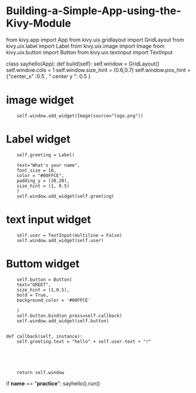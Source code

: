 # Building-a-Simple-App-using-the-Kivy-Module

from kivy.app import App
from kivy.uix.gridlayout import GridLayout
from kivy.uix.label import Label 
from kivy.uix.image import Image 
from kivy.uix.button import Button
from kivy.uix.textinput import TextInput



class sayhello(App):
    def build(self):
        self.window = GridLayout()
        self.window.cols = 1
        self.window.size_hint = (0.6,0.7)
        self.window.pos_hint = {"center_x" :0.5 , " center y ": 0.5  }
        
        
        
        
        
        
        
        
        
        
#        image widget
        self.window.add_widget(Image(source="logo.png"))
#        Label widget
        self.greeting = Label(
          
        text="What's your name",
        font_size = 18,
        color = "#00FFCE",
        padding_y = (20,20),
        size_hint = (1, 0.5)
        )
        self.window.add_widget(self.greeting)
#        text input widget
        self.user = TextInput(multiline = False)
        self.window.add_widget(self.user)
#        Buttom widget
        self.button = Button(
        text="GREET",
        size_hint = (1,0.5),
        bold = True,
        background_color = '#00FFCE'
        
        )
        self.button.bind(on_press=self.callback)
        self.window.add_widget(self.button)
    
        
    def callback(self, instance):
        self.greeting.text = "hello" + self.user.text + "!"
        
        
        
        
        
        return self.window
        
        
        
if __name__ == "__practice__":
    sayhello().run()
    
